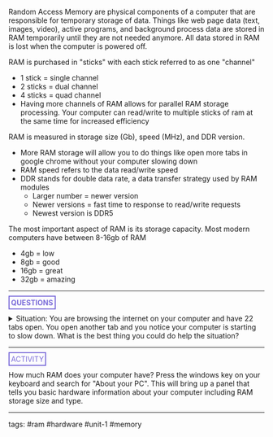 Random Access Memory are physical components of a computer that are responsible for temporary storage of data. Things like web page data (text, images, video), active programs, and background process data are stored in RAM temporarily until they are not needed anymore. All data stored in RAM is lost when the computer is powered off.

RAM is purchased in "sticks" with each stick referred to as one "channel"
* 1 stick = single channel
* 2 sticks = dual channel
* 4 sticks = quad channel
* Having more channels of RAM allows for parallel RAM storage processing. Your computer can read/write to multiple sticks of ram at the same time for increased efficiency

RAM is measured in storage size (Gb), speed (MHz), and DDR version.
* More RAM storage will allow you to do things like open more tabs in google chrome without your computer slowing down
* RAM speed refers to the data read/write speed
* DDR stands for double data rate, a data transfer strategy used by RAM modules
	* Larger number = newer version
	* Newer versions = fast time to response to read/write requests
	* Newest version is DDR5

The most important aspect of RAM is its storage capacity. Most modern computers have between 8-16gb of RAM
* 4gb = low
* 8gb = good
* 16gb = great
* 32gb = amazing

<hr>

**<span style="color: #7b6cd9; border: 2px solid #7b6cd9; padding: 3px">QUESTIONS</span>**

<details>
	<summary>Situation: You are browsing the internet on your computer and have 22 tabs open. You open another tab and you notice your computer is starting to slow down. What is the best thing you could do help the situation?</summary>
		<p style="font-style: italic">Close your tabs, fool....</p>
</details>

<hr>

<span style="color: #7b6cd9; border: 2px solid #7b6cd9; padding: 3px">ACTIVITY</span>

How much RAM does your computer have? Press the windows key on your keyboard and search for "About your PC". This will bring up a panel that tells you basic hardware information about your computer including RAM storage size and type.

<hr>

tags: #ram #hardware #unit-1 #memory 